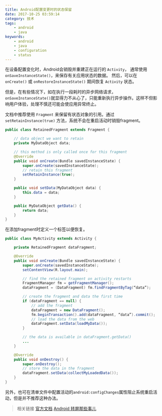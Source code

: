 ```yaml
---
title: Android配置变更时的状态保留
date: 2017-10-25 03:59:14
category: 技术
tags:
    - android
    - java
keywords:
    - android
    - java
    - configuration
    - status
---
```


在设备配置变化时，Android会销毁并重建正在运行的 `Activity`， 通常使用 `onSaveInstanceState()`，来保存有关应用状态的数据。 然后，可以在 `onCreate()` 或 `onRestoreInstanceState()` 期间恢复 `Activity` 状态。

但是，在有些情况下，如在执行一段耗时的异步网络请求，`onSaveInstanceState()`就显得力不从心了，只能重新执行异步操作。这样不但影响用户体验，处理不慎还可能会使应用异常终止。

文档中推荐使用 `Fragment` 来保留有状态对象的引用。通过 `setRetainInstance(true)` 方法，系统不会在重启活动时销毁fragment。

```java
public class RetainedFragment extends Fragment {

    // data object we want to retain
    private MyDataObject data;

    // this method is only called once for this fragment
    @Override
    public void onCreate(Bundle savedInstanceState) {
        super.onCreate(savedInstanceState);
        // retain this fragment
        setRetainInstance(true);
    }

    public void setData(MyDataObject data) {
        this.data = data;
    }

    public MyDataObject getData() {
        return data;
    }
}
```

在添加fragment时定义一个标签以便恢复。

```java
public class MyActivity extends Activity {

    private RetainedFragment dataFragment;

    @Override
    public void onCreate(Bundle savedInstanceState) {
        super.onCreate(savedInstanceState);
        setContentView(R.layout.main);

        // find the retained fragment on activity restarts
        FragmentManager fm = getFragmentManager();
        dataFragment = (DataFragment) fm.findFragmentByTag(“data”);

        // create the fragment and data the first time
        if (dataFragment == null) {
            // add the fragment
            dataFragment = new DataFragment();
            fm.beginTransaction().add(dataFragment, “data”).commit();
            // load the data from the web
            dataFragment.setData(loadMyData());
        }

        // the data is available in dataFragment.getData()
        ...
    }

    @Override
    public void onDestroy() {
        super.onDestroy();
        // store the data in the fragment
        dataFragment.setData(collectMyLoadedData());
    }
}
```

另外，也可在清单文件中配置活动的`android:configChanges`属性阻止系统重启活动，但是并不推荐这种办法。

>相关链接
>[官方文档](https://developer.android.com/guide/topics/resources/runtime-changes.html)
>[Android 转屏那些事儿](http://www.gongmingqm10.net/blog/2015/12/16/you-should-know-about-android-rotate/)
